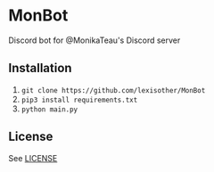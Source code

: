 # MonBot

Discord bot for @MonikaTeau's Discord server

## Installation

1. `git clone https://github.com/lexisother/MonBot`
2. `pip3 install requirements.txt`
3. `python main.py`

## License

See [LICENSE](https://github.com/lexisother/MonBot/tree/master/LICENSE)
